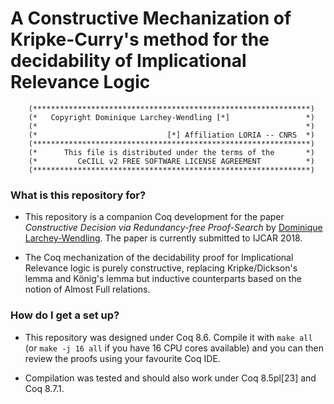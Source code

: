 # A Constructive Mechanization of Kripke-Curry's method for the decidability of Implicational Relevance Logic

        (**************************************************************)
        (*   Copyright Dominique Larchey-Wendling [*]                 *)
        (*                                                            *)
        (*                             [*] Affiliation LORIA -- CNRS  *)
        (**************************************************************)
        (*      This file is distributed under the terms of the       *)
        (*         CeCILL v2 FREE SOFTWARE LICENSE AGREEMENT          *)
        (**************************************************************)

### What is this repository for? ###

* This repository is a companion Coq development for the paper 
  *Constructive Decision via Redundancy-free Proof-Search* by
  [Dominique Larchey-Wendling](http://www.loria.fr/~larchey).
  The paper is currently submitted to IJCAR 2018.

* The Coq mechanization of the decidability proof for Implicational Relevance 
  logic is purely constructive, replacing Kripke/Dickson's lemma and
  König's lemma but inductive counterparts based on the notion of
  Almost Full relations.

### How do I get a set up? ###

* This repository was designed under Coq 8.6. Compile it with `make all`
  (or `make -j 16 all` if you have 16 CPU cores available)
  and you can then review the proofs using your favourite Coq IDE.

* Compilation was tested and should also work under Coq 8.5pl[23] 
  and Coq 8.7.1.

